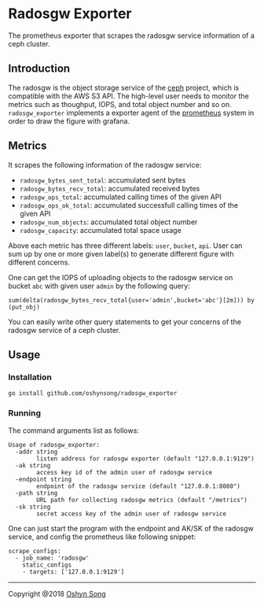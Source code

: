# Radosgw Exporter

The prometheus exporter that scrapes the radosgw service information of a ceph cluster.


## Introduction

The radosgw is the object storage service of the [ceph](https://github.com/ceph/ceph) project, which is compatible with the AWS S3 API.
The high-level user needs to monitor the metrics such as thoughput, IOPS, and total object number and so on.
`radosgw_exporter` implements a exporter agent of the [prometheus](https://github.com/prometheus/) system in order to draw the figure with grafana.

## Metrics

It scrapes the following information of the radosgw service:

- `radosgw_bytes_sent_total`: accumulated sent bytes
- `radosgw_bytes_recv_total`: accumulated received bytes
- `radosgw_ops_total`: accumulated calling times of the given API
- `radosgw_ops_ok_total`: accumulated successfull calling times of the given API
- `radosgw_num_objects`: accumulated total object number
- `radosgw_capacity`: accumulated total space usage

Above each metric has three different labels: `user`, `bucket`, `api`.
User can sum up by one or more given label(s) to generate different figure with different concerns.


One can get the IOPS of uploading objects to the radosgw service on bucket `abc` with given user `admin` by the following query:

```
sum(delta(radosgw_bytes_recv_total{user='admin',bucket='abc'}[2m])) by (put_obj)
```

You can easily write other query statements to get your concerns of the radosgw service of a ceph cluster.

## Usage


### Installation

`go install github.com/oshynsong/radosgw_exporter`

### Running

The command arguments list as follows:

```
Usage of radosgw_exporter:
  -addr string
    	listen address for radosgw exporter (default "127.0.0.1:9129")
  -ak string
    	access key id of the admin user of radosgw service
  -endpoint string
    	endpoint of the radosgw service (default "127.0.0.1:8080")
  -path string
    	URL path for collecting radosgw metrics (default "/metrics")
  -sk string
    	secret access key of the admin user of radosgw service
```

One can just start the program with the endpoint and AK/SK of the radosgw service, and config
the prometheus like following snippet:

```
scrape_configs:
  - job_name: 'radosgw'
    static_configs
    - targets: ['127.0.0.1:9129']
```

---
Copyright @2018 [Oshyn Song](https://github.com/oshynsong)
